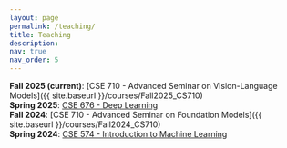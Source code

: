 ```yaml
---
layout: page
permalink: /teaching/
title: Teaching
description: 
nav: true
nav_order: 5
---
```


**Fall 2025 (current)**: [CSE 710 - Advanced Seminar on Vision-Language Models]({{ site.baseurl }}/courses/Fall2025_CS710)<br>
**Spring 2025**: [CSE 676 - Deep Learning](https://catalogs.buffalo.edu/preview_course_nopop.php?catoid=2&coid=6274)<br>
**Fall 2024**: [CSE 710 - Advanced Seminar on Foundation Models]({{ site.baseurl }}/courses/Fall2024_CS710)<br>
**Spring 2024**: [CSE 574 - Introduction to Machine Learning ](https://catalogs.buffalo.edu/preview_course_nopop.php?catoid=12&coid=79971)<br>


